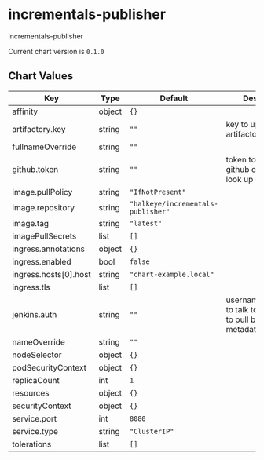incrementals-publisher
======================
incrementals-publisher

Current chart version is `0.1.0`

## Chart Values

| Key | Type | Default | Description |
|-----|------|---------|-------------|
| affinity | object | `{}` |  |
| artifactory.key | string | `""` | key to upload to artifactory |
| fullnameOverride | string | `""` |  |
| github.token | string | `""` | token to update github checks and look up commits |
| image.pullPolicy | string | `"IfNotPresent"` |  |
| image.repository | string | `"halkeye/incrementals-publisher"` |  |
| image.tag | string | `"latest"` |  |
| imagePullSecrets | list | `[]` |  |
| ingress.annotations | object | `{}` |  |
| ingress.enabled | bool | `false` |  |
| ingress.hosts[0].host | string | `"chart-example.local"` |  |
| ingress.tls | list | `[]` |  |
| jenkins.auth | string | `""` | username:accesskey to  talk to jenkins apis to pull build metadata |
| nameOverride | string | `""` |  |
| nodeSelector | object | `{}` |  |
| podSecurityContext | object | `{}` |  |
| replicaCount | int | `1` |  |
| resources | object | `{}` |  |
| securityContext | object | `{}` |  |
| service.port | int | `8080` |  |
| service.type | string | `"ClusterIP"` |  |
| tolerations | list | `[]` |  |
